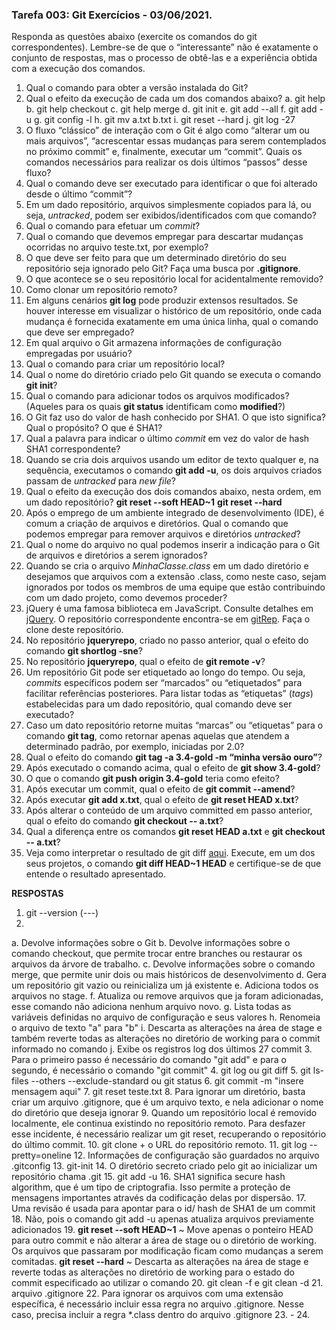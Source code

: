 ### Tarefa 003: Git Exercícios - 03/06/2021.

Responda as questões abaixo (exercite os comandos do git correspondentes). Lembre-se de que o “interessante” não é exatamente o conjunto de respostas, mas o processo de obtê-las e a experiência obtida com a execução dos comandos.


1. Qual o comando para obter a versão instalada do Git? 
2. Qual o efeito da execução de cada um dos comandos abaixo?
  a. git help
  b. git help checkout 
  c. git help merge 
  d. git init
  e. git add --all
  f. git add -u 
  g. git config -l
  h. git mv a.txt b.txt
  i. git reset --hard
  j. git log -27
3. O fluxo “clássico” de interação com o Git é algo como “alterar um ou mais arquivos”, “acrescentar essas mudanças para serem contemplados no próximo commit” e, finalmente, executar um “commit”. Quais os comandos necessários para realizar os dois últimos “passos” desse fluxo?
4. Qual o comando deve ser executado para identificar o que foi alterado desde o último “commit”?
5. Em um dado repositório, arquivos simplesmente copiados para lá, ou seja, _untracked_, podem ser exibidos/identificados com que comando?
6. Qual o comando para efetuar um _commit_?
7. Qual o comando que devemos empregar para descartar mudanças ocorridas no arquivo teste.txt, por exemplo?
8. O que deve ser feito para que um determinado diretório do seu repositório seja ignorado pelo Git? Faça uma busca por **.gitignore**.
9. O que acontece se o seu repositório local for acidentalmente removido?
10. Como clonar um repositório remoto?
11. Em alguns cenários **git log** pode produzir extensos resultados. Se houver interesse em visualizar o histórico de um repositório, onde cada mudança é fornecida exatamente em uma única linha, qual o comando que deve ser empregado?
12. Em qual arquivo o Git armazena informações de configuração empregadas por usuário?
13. Qual o comando para criar um repositório local?
14. Qual o nome do diretório criado pelo Git quando se executa o comando **git init**?
15. Qual o comando para adicionar todos os arquivos modificados? (Aqueles para os quais **git status** identificam como **modified**?)
16. O Git faz uso do valor de hash conhecido por SHA1. O que isto significa? Qual o propósito? O que é SHA1?
17. Qual a palavra para indicar o último _commit_ em vez do valor de hash SHA1 correspondente?
18. Quando se cria dois arquivos usando um editor de texto qualquer e, na sequência, executamos o comando **git add -u**, os dois arquivos criados passam de _untracked_ para _new file_?
19. Qual o efeito da execução dos dois comandos abaixo, nesta ordem, em um dado repositório?
**git reset --soft HEAD~1**
**git reset --hard**
20. Após o emprego de um ambiente integrado de desenvolvimento (IDE), é comum a criação de arquivos e diretórios. Qual o comando que podemos empregar para remover arquivos e diretórios _untracked_?
21. Qual o nome do arquivo no qual podemos inserir a indicação para o Git de arquivos e diretórios a serem ignorados?
22. Quando se cria o arquivo _MinhaClasse.class_ em um dado diretório e desejamos que arquivos com a extensão .class, como neste caso, sejam ignorados por todos os membros de uma equipe que estão contribuindo com um dado projeto, como devemos proceder?
23. jQuery é uma famosa biblioteca em JavaScript. Consulte detalhes em [jQuery](http://jquery.com). O repositório correspondente encontra-se em [gitRep](https://github.com/jquery/jquery.git). Faça o clone deste repositório.
24. No repositório **jqueryrepo**, criado no passo anterior, qual o efeito do comando
**git shortlog -sne**?
25. No repositório **jqueryrepo**, qual o efeito de **git remote -v**?
26. Um repositório Git pode ser etiquetado ao longo do tempo. Ou seja, _commits_ específicos podem ser “marcados” ou “etiquetados” para facilitar referências posteriores. Para listar todas as “etiquetas” (_tags_) estabelecidas para um dado repositório, qual comando deve ser executado?
27. Caso um dato repositório retorne muitas “marcas” ou “etiquetas” para o comando **git tag**, como retornar apenas aquelas que atendem a determinado padrão, por exemplo, iniciadas por 2.0?
28. Qual o efeito do comando **git tag -a 3.4-gold -m “minha versão ouro”**?
29. Após executado o comando acima, qual o efeito de **git show 3.4-gold**?
30. O que o comando **git push origin 3.4-gold** teria como efeito?
31. Após executar um commit, qual o efeito de **git commit --amend**?
32. Após executar **git add x.txt**, qual o efeito de **git reset HEAD x.txt**?
33. Após alterar o conteúdo de um arquivo committed em passo anterior, qual o efeito do comando **git checkout -- a.txt**?
34. Qual a diferença entre os comandos **git reset HEAD a.txt** e **git checkout -- a.txt**?
35. Veja como interpretar o resultado de git diff [aqui](https://medium.com/therobinkim/how-to-read-a-git-diff-6c87a9dc47c5). Execute, em um dos seus projetos, o comando **git diff HEAD~1 HEAD** e certifique-se de que entende o resultado apresentado.

**RESPOSTAS**
1. git --version (---)
2. 
  a. Devolve informações sobre o Git
  b. Devolve informações sobre o comando checkout, que permite trocar entre branches ou restaurar os arquivos da árvore de trabalho.
  c. Devolve informações sobre o comando merge, que permite unir dois ou mais históricos de desenvolvimento
  d. Gera um repositório git vazio ou reinicializa um já existente
  e. Adiciona todos os arquivos no stage.
  f. Atualiza ou remove arquivos que ja foram adicionadas, esse comando não adiciona nenhum arquivo novo.
  g. Lista todas as variáveis definidas no arquivo de configuração e seus valores
  h. Renomeia o arquivo de texto "a" para "b"
  i. Descarta as alterações na área de stage e também reverte todas as alterações no diretório de working para o commit informado no comando
  j. Exibe os registros log dos últimos 27 commit
3. Para o primeiro passo é necessário do comando "git add" e para o segundo, é necessário o comando "git commit"
4. git log ou git diff
5. git ls-files --others --exclude-standard ou git status
6. git commit -m "insere mensagem aqui"
7. git reset teste.txt
8. Para ignorar um diretório, basta criar um arquivo .gitignore, que é um arquivo texto, e nela adicionar o nome do diretório que deseja ignorar
9. Quando um repositório local é removido localmente, ele continua existindo no repositório remoto. Para desfazer esse incidente, é necessário realizar um git reset, recuperando o repositório do último commit.
10. git clone + o URL do repositório remoto.
11. git log --pretty=oneline
12. Informações de configuração são guardados no arquivo .gitconfig
13. git-init
14. O diretório secreto criado pelo git ao inicializar um repositório chama .git
15. git add -u
16. SHA1 significa secure hash algorithm, que é um tipo de criptografia. Isso permite a proteção de mensagens importantes através da codificação delas por dispersão.
17. Uma revisão é usada para apontar para o id/ hash de SHA1 de um commit
18. Não, pois o comando git add -u apenas atualiza arquivos previamente adicionados
19. 
    **git reset --soft HEAD~1** ~ Move apenas o ponteiro HEAD para outro commit e não alterar a área de stage ou o diretório de working. Os arquivos que passaram por modificação ficam como mudanças a serem comitadas.
    **git reset --hard** ~ Descarta as alterações na área de stage e reverte todas as alterações no diretório de working para o estado do commit especificado ao                                  utilizar o comando
20. git clean -f e git clean -d
21. arquivo .gitignore
22. Para ignorar os arquivos com uma extensão específica, é necessário incluir essa regra no arquivo .gitignore. Nesse caso, precisa incluir a regra *.class dentro do arquivo .gitignore
23. -
24.  






</DIV/>

